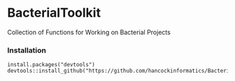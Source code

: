 # BacterialToolkit

Collection of Functions for Working on Bacterial Projects


### Installation

```
install.packages("devtools")
devtools::install_github("https://github.com/hancockinformatics/BacterialToolkit")
```
